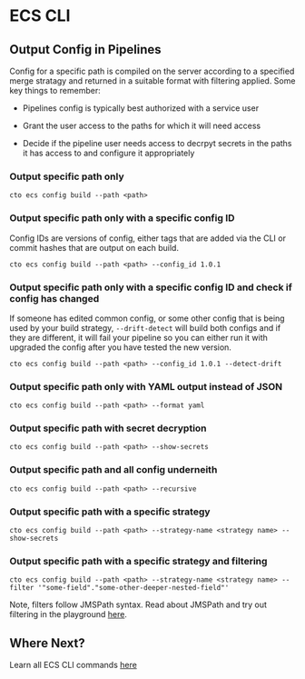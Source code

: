 # ECS CLI



## Output Config in Pipelines

Config for a specific path is compiled on the server according to a specified merge stratagy and returned in a suitable format with filtering applied. Some key things to remember:

- Pipelines config is typically best authorized with a service user

- Grant the user access to the paths for which it will need access

- Decide if the pipeline user needs access to decrpyt secrets in the paths it has access to and configure it appropriately

### Output specific path only

`cto ecs config build --path <path>`

### Output specific path only with a specific config ID

Config IDs are versions of config, either tags that are added via the CLI or commit hashes that are output on each build. 

`cto ecs config build --path <path> --config_id 1.0.1`

### Output specific path only with a specific config ID and check if config has changed

If someone has edited common config, or some other config that is being used by your build strategy, `--drift-detect` will build both configs and if they are different, it will fail your pipeline so you can either run it with upgraded the config after you have tested the new version.

`cto ecs config build --path <path> --config_id 1.0.1 --detect-drift`

### Output specific path only with YAML output instead of JSON

`cto ecs config build --path <path> --format yaml`

### Output specific path with secret decryption

`cto ecs config build --path <path> --show-secrets`

### Output specific path and all config underneith

`cto ecs config build --path <path> --recursive`

### Output specific path with a specific strategy

`cto ecs config build --path <path> --strategy-name <strategy name> --show-secrets`

### Output specific path with a specific strategy and filtering

`cto ecs config build --path <path> --strategy-name <strategy name> --filter '"some-field"."some-other-deeper-nested-field"'`

Note, filters follow JMSPath syntax. Read about JMSPath and try out filtering in the playground [here](https://jmespath.org/tutorial.html).


## Where Next?

Learn all ECS CLI commands [here](./full-reference.md)